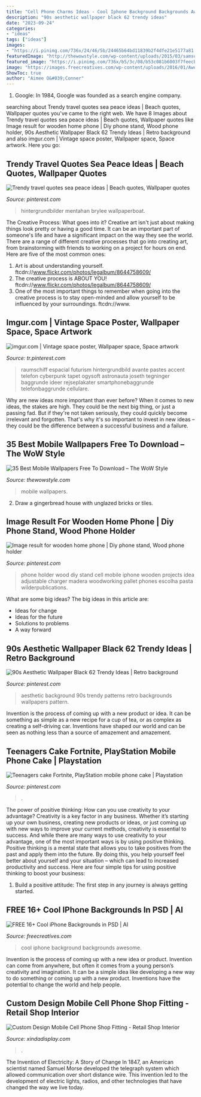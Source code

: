 ```yaml
---
title: "Cell Phone Charms Ideas - Cool Iphone Background Backgrounds Awesome"
description: "90s aesthetic wallpaper black 62 trendy ideas"
date: "2023-09-24"
categories:
- "ideas"
tags: ["ideas"]
images:
- "https://i.pinimg.com/736x/24/46/5b/24465b64bd11839b2f4dfe21e5177a81.jpg"
featuredImage: "http://thewowstyle.com/wp-content/uploads/2015/03/samsumg-wallpaper-3.jpg"
featured_image: "https://i.pinimg.com/736x/b5/3c/08/b53c081b6003f7feecb65c822bc77035.jpg"
image: "https://images.freecreatives.com/wp-content/uploads/2016/01/Awesome-Cool-Background-For-Iphone-5.jpeg"
ShowToc: true
author: "Aimee O&#039;Conner"
---
```



1. Google: In 1984, Google was founded as a search engine company.

	

		
searching about Trendy travel quotes sea peace ideas | Beach quotes, Wallpaper quotes you've came to the right web. We have 8 Images about Trendy travel quotes sea peace ideas | Beach quotes, Wallpaper quotes like Image result for wooden home phone | Diy phone stand, Wood phone holder, 90s Aesthetic Wallpaper Black 62 Trendy Ideas | Retro background and also imgur.com | Vintage space poster, Wallpaper space, Space artwork. Here you go:
		
    
## Trendy Travel Quotes Sea Peace Ideas | Beach Quotes, Wallpaper Quotes

<img loading=lazy src="https://i.pinimg.com/736x/29/0f/44/290f44a9be9bbc47e5f53000b6b1b527.jpg" onerror="this.onerror=null;this.src='https://tse4.mm.bing.net/th?id=OIP.37euDUek56-0LrI3TtHhZgAAAA&amp;pid=15.1';" alt="Trendy travel quotes sea peace ideas | Beach quotes, Wallpaper quotes">

_Source: pinterest.com_

>hintergrundbilder mentahan brylee wallpaperboat. 

	

The Creative Process: What goes into it?
Creative art isn't just about making things look pretty or having a good time. It can be an important part of someone's life and have a significant impact on the way they see the world. There are a range of different creative processes that go into creating art, from brainstorming with friends to working on a project for hours on end. Here are five of the most common ones: 
1) Art is about understanding yourself. ftcdn://www.flickr.com/photos/legalbum/8644758609/
2) The creative process is ABOUT YOU! ftcdn://www.flickr.com/photos/legalbum/8644758609/
3) One of the most important things to remember when going into the creative process is to stay open-minded and allow yourself to be influenced by your surroundings. ftcdn://www.

    
## Imgur.com | Vintage Space Poster, Wallpaper Space, Space Artwork

<img loading=lazy src="https://i.pinimg.com/736x/86/96/02/8696029f50cc1cb645871c26b690f9d5.jpg" onerror="this.onerror=null;this.src='https://tse4.mm.bing.net/th?id=OIP.PHR0U9N9Y8ZVVWTeZIUO2QHaOb&amp;pid=15.1';" alt="imgur.com | Vintage space poster, Wallpaper space, Space artwork">

_Source: tr.pinterest.com_

>raumschiff espacial futurism hintergrundbild avante pastes accent telefon cyberpunk tapet ogysoft astronauta joseth tegninger baggrunde ideer rejseplakater smartphonebaggrunde telefonbaggrunde cellulare. 

	

Why are new ideas more important than ever before?
When it comes to new ideas, the stakes are high. They could be the next big thing, or just a passing fad. But if they're not taken seriously, they could quickly become irrelevant and forgotten. That's why it's so important to invest in new ideas – they could be the difference between a successful business and a failure.

    
## 35 Best Mobile Wallpapers Free To Download – The WoW Style

<img loading=lazy src="http://thewowstyle.com/wp-content/uploads/2015/03/samsumg-wallpaper-3.jpg" onerror="this.onerror=null;this.src='https://tse4.mm.bing.net/th?id=OIP.PwguCFWbVNLdmOrTmn8SigHaMW&amp;pid=15.1';" alt="35 Best Mobile Wallpapers Free To Download – The WoW Style">

_Source: thewowstyle.com_

>mobile wallpapers. 

	

2. Draw a gingerbread house with unglazed bricks or tiles.

    
## Image Result For Wooden Home Phone | Diy Phone Stand, Wood Phone Holder

<img loading=lazy src="https://i.pinimg.com/736x/97/1d/8e/971d8e05f08e8f950fa177776c84ad7b.jpg" onerror="this.onerror=null;this.src='https://tse2.mm.bing.net/th?id=OIP.pi7b4aFHRY6RAgOsK9kWlQAAAA&amp;pid=15.1';" alt="Image result for wooden home phone | Diy phone stand, Wood phone holder">

_Source: pinterest.com_

>phone holder wood diy stand cell mobile iphone wooden projects idea adjustable charger madera woodworking pallet phones escolha pasta wilderpublications. 

	

What are some big ideas?
The big ideas in this article are: 
- Ideas for change 
- Ideas for the future 
- Solutions to problems
- A way forward

    
## 90s Aesthetic Wallpaper Black 62 Trendy Ideas | Retro Background

<img loading=lazy src="https://i.pinimg.com/736x/b5/3c/08/b53c081b6003f7feecb65c822bc77035.jpg" onerror="this.onerror=null;this.src='https://tse1.mm.bing.net/th?id=OIP.y1kjFYoF1TMUfwHn4-iVMQAAAA&amp;pid=15.1';" alt="90s Aesthetic Wallpaper Black 62 Trendy Ideas | Retro background">

_Source: pinterest.com_

>aesthetic background 90s trendy patterns retro backgrounds wallpapers pattern. 

	

Invention is the process of coming up with a new product or idea. It can be something as simple as a new recipe for a cup of tea, or as complex as creating a self-driving car. Inventions have shaped our world and can be seen as nothing less than a source of amazement and amazement.

    
## Teenagers Cake Fortnite, PlayStation Mobile Phone Cake | Playstation

<img loading=lazy src="https://i.pinimg.com/736x/24/46/5b/24465b64bd11839b2f4dfe21e5177a81.jpg" onerror="this.onerror=null;this.src='https://tse4.mm.bing.net/th?id=OIP.QWYL7B4TKurrR0nRq9eHoAHaJ3&amp;pid=15.1';" alt="Teenagers cake Fortnite, PlayStation mobile phone cake | Playstation">

_Source: pinterest.com_

>. 

	

The power of positive thinking: How can you use creativity to your advantage?
Creativity is a key factor in any business. Whether it’s starting up your own business, creating new products or ideas, or just coming up with new ways to improve your current methods, creativity is essential to success. And while there are many ways to use creativity to your advantage, one of the most important ways is by using positive thinking.
Positive thinking is a mental state that allows you to take positives from the past and apply them into the future. By doing this, you help yourself feel better about yourself and your situation – which can lead to increased productivity and success. Here are four simple tips for using positive thinking to boost your business: 

1) Build a positive attitude: The first step in any journey is always getting started.

    
## FREE 16+ Cool IPhone Backgrounds In PSD | AI

<img loading=lazy src="https://images.freecreatives.com/wp-content/uploads/2016/01/Awesome-Cool-Background-For-Iphone-5.jpeg" onerror="this.onerror=null;this.src='https://tse2.mm.bing.net/th?id=OIP.t44IOASS7sHI_ITxYtlEpAHaNJ&amp;pid=15.1';" alt="FREE 16+ Cool iPhone Backgrounds in PSD | AI">

_Source: freecreatives.com_

>cool iphone background backgrounds awesome. 

	

Invention is the process of coming up with a new idea or product. Invention can come from anywhere, but often it comes from a young person’s creativity and imagination. It can be a simple idea like developing a new way to do something or coming up with a new product. Inventions have the potential to change the world and help people.

    
## Custom Design Mobile Cell Phone Shop Fitting - Retail Shop Interior

<img loading=lazy src="https://xindadisplay.com/wp-content/uploads/2019/09/custom-design-mobile-cell-phone-shop-fitting-5.jpg" onerror="this.onerror=null;this.src='https://tse3.mm.bing.net/th?id=OIP.u9XXDxGcc2CbWHHyuDHiKAHaLJ&amp;pid=15.1';" alt="Custom Design Mobile Cell Phone Shop Fitting - Retail Shop Interior">

_Source: xindadisplay.com_

>. 

	

The Invention of Electricity: A Story of Change
In 1847, an American scientist named Samuel Morse developed the telegraph system which allowed communication over short distance wire. This invention led to the development of electric lights, radios, and other technologies that have changed the way we live today.

